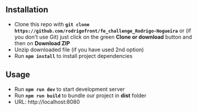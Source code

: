## Installation

- Clone this repo with **`git clone https://github.com/rodrigofront/fe_challenge_Rodrigo-Nogueira`** or (if you don't use Git) just click on the green **Clone or download** button and then on **Download ZIP**
- Unzip downloaded file (if you have used 2nd option)
- Run **`npm install`** to install project dependencies

## Usage

- Run **`npm run dev`** to start development server
- Run **`npm run build`** to bundle our project in **dist** folder
- URL: http://localhost:8080
